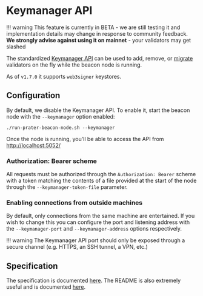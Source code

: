 # Keymanager API

!!! warning
    This feature is currently in BETA - we are still testing it and implementation details may change in response to community feedback. **We strongly advise against using it on mainnet** - your validators may get slashed

The standardized [Keymanager API](https://ethereum.github.io/keymanager-APIs/) can be used to add, remove, or [migrate](./migration.md) validators on the fly while the beacon node is running.

As of `v1.7.0` it supports `web3signer` keystores.

## Configuration

By default, we disable the Keymanager API. To enable it, start the beacon node with the `--keymanager` option enabled:

```
./run-prater-beacon-node.sh --keymanager
```

Once the node is running, you'll be able to access the API from [http://localhost:5052/](http://localhost:5052/)

### Authorization: Bearer scheme
All requests must be authorized through the `Authorization: Bearer` scheme with a token matching the contents of a file provided at the start of the node through the `--keymanager-token-file` parameter.

### Enabling connections from outside machines
By default, only connections from the same machine are entertained. If you wish to change this you can configure the port and listening address with the `--keymanager-port` and `--keymanager-address` options respectively.

!!! warning
    The Keymanager API port should only be exposed through a secure channel (e.g. HTTPS, an SSH tunnel, a VPN, etc.)

## Specification

The specification is documented [here](https://ethereum.github.io/keymanager-APIs/). The  README is also extremely useful and is documented [here](https://github.com/ethereum/keymanager-APIs/).
